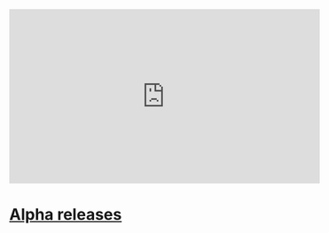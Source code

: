 <iframe width="560" height="315" src="https://www.youtube.com/embed/IojBxOQDFXw?rel=0&amp;controls=0&amp;showinfo=0" frameborder="0" allow="autoplay; encrypted-media" allowfullscreen></iframe>

# [Alpha releases](alphareleases)
